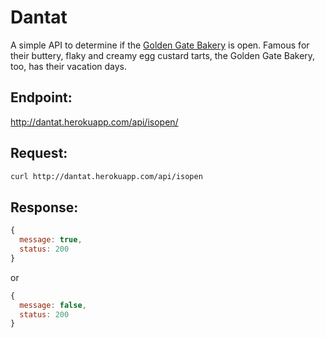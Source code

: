 Dantat
===========

A simple API to determine if the [Golden Gate Bakery](http://goldengatebakery.com/) is open. Famous for their buttery, flaky and creamy egg custard tarts, the Golden Gate Bakery, too, has their vacation days.

## Endpoint:

http://dantat.herokuapp.com/api/isopen/

## Request:
```bash
curl http://dantat.herokuapp.com/api/isopen
```

## Response:
```javascript
{
  message: true,
  status: 200
}
```

or

```javascript
{
  message: false,
  status: 200
}
```